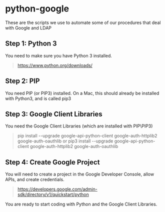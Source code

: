 # python-google
These are the scripts we use to automate some of our procedures that deal with Google and LDAP

## Step 1: Python 3
You need to make sure you have Python 3 installed.
> https://www.python.org/downloads/

## Step 2: PIP
You need PIP (or PIP3) installed.  On a Mac, this should already be installed with Python3, and is called pip3

## Step 3: Google Client Libraries
You need the Google Client Libraries (which are installed with PIP\PIP3)
> pip install --upgrade google-api-python-client google-auth-httplib2 google-auth-oauthlib
or
> pip3 install --upgrade google-api-python-client google-auth-httplib2 google-auth-oauthlib

## Step 4: Create Google Project
You will need to create a project in the Google Developer Console, allow APIs, and create credentials.
> https://developers.google.com/admin-sdk/directory/v1/quickstart/python

You are ready to start coding with Python and the Google Client Libraries.
